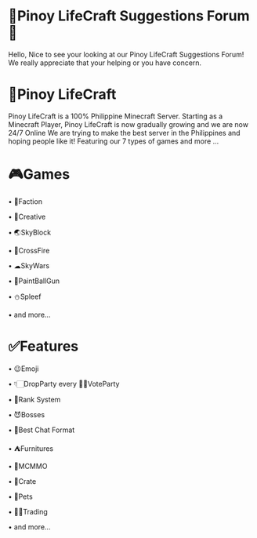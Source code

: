 # 🔰Pinoy LifeCraft Suggestions Forum📖

Hello, Nice to see your looking at our Pinoy LifeCraft Suggestions Forum! We really appreciate that your helping or you have concern.

# 🔰Pinoy LifeCraft

Pinoy LifeCraft is a 100% Philippine Minecraft Server. Starting as a Minecraft Player, Pinoy LifeCraft is now gradually growing and we are now 24/7 Online We are trying to make the best server in the Philippines and hoping people like it! Featuring our 7 types of games and more ...

# 🎮Games

• 🔰Faction

• 📐Creative

• 🌏SkyBlock

• 🔫CrossFire

• ☁SkyWars

• 🎨PaintBallGun

• ⛄Spleef

• and more...


# ✅Features

• 😉Emoji

• 👇🏻DropParty every 👍🏻VoteParty

• 🔰Rank System

• 😈Bosses

• 📃Best Chat Format

• ⛺Furnitures

• 💉MCMMO

• 🔐Crate

• 🐶Pets

• 👌🏻Trading

• and more...
